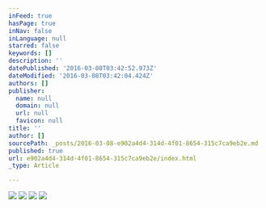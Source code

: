 ```yaml
---
inFeed: true
hasPage: true
inNav: false
inLanguage: null
starred: false
keywords: []
description: ''
datePublished: '2016-03-08T03:42:52.973Z'
dateModified: '2016-03-08T03:42:04.424Z'
authors: []
publisher:
  name: null
  domain: null
  url: null
  favicon: null
title: ''
author: []
sourcePath: _posts/2016-03-08-e902a4d4-314d-4f01-8654-315c7ca9eb2e.md
published: true
url: e902a4d4-314d-4f01-8654-315c7ca9eb2e/index.html
_type: Article

---
```

![](https://the-grid-user-content.s3-us-west-2.amazonaws.com/9edc99b0-7948-4c5c-9c6d-1b57495104fa.png)
![](https://the-grid-user-content.s3-us-west-2.amazonaws.com/adabce35-588a-47cf-ba03-04d526f917fc.png)
![](https://the-grid-user-content.s3-us-west-2.amazonaws.com/98191167-a689-45ac-abb0-c8f7f92a9612.png)
![](https://the-grid-user-content.s3-us-west-2.amazonaws.com/a2e6d8d1-c20d-44ff-8110-4377578e0444.png)